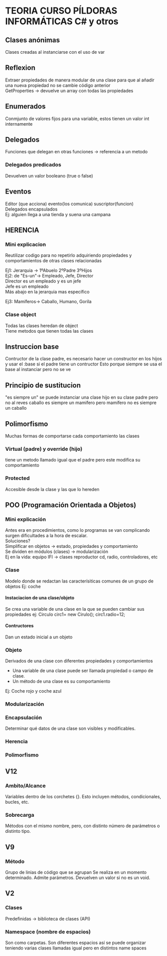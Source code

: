 # TEORIA CURSO PÍLDORAS INFORMÁTICAS C# y otros

## Clases anónimas
Clases creadas al instanciarse con el uso de var

## Reflexion
Extraer propiedades de manera modular de una clase para que al añadir una nueva propiedad no se cambie código anterior <br>
GetProperties -> devuelve un array con todas las propiedades

## Enumerados
Conmjunto de valores fijos para una variable, estos tienen un valor int internamente

## Delegados
Funciones que delegan en otras funciones -> referencia a un metodo

### Delegados predicados
Devuelven un valor booleano (true o false)

## Eventos
Editor (que acciona) evento(los comunica) suscriptor(funcion) <br>
Delegados encapsulados <br>
Ej: alguien llega a una tienda y suena una campana


## HERENCIA

### Mini explicacion
Reutilizar codigo para no repetirlo adquiriendo propiedades y comportamientos de otras clases relacionadas<br>

Ej1: Jerarquia -> 1ºAbuelo 2ºPadre 3ºHijos<br>
Ej2: de "Es-un"-> Empleado, Jefe, Director<br>
Director es un empleado y es un jefe<br>
Jefe es un empleado<br>
Más abajo en la jerarquia mas específico<br>

Ej3: Mamíferos-> Caballo, Humano, Gorila

### Clase object
Todas las clases heredan de object<br>
Tiene metodos que tienen todas las clases

## Instruccion base
Contructor de la clase padre, es necesario hacer un constructor en los hijos y usar el :base si el padre tiene un contructor
Esto porque siempre se usa el base al instanciar pero no se ve

## Principio de sustitucion
"es siempre un" se puede instanciar una clase hijo en su clase padre pero no al reves
caballo es siempre un mamifero pero mamifero no es siempre un caballo

## Polimorfismo
Muchas formas de comportarse cada comportamiento las clases

### Virtual (padre) y override (hijo)
tiene un metodo llamado igual que el padre pero este modifica su comportamiento

### Protected
Accesible desde la clase y las que lo hereden




## POO (Programación Orientada a Objetos)

### Mini explicación 
Antes era en procedimientos, como lo programas se van complicando surgen dificultades a la hora de escalar.<br>
Soluciones?<br>
Simplificar en objetos -> estado, propiedades y comportamiento<br>
Se dividen en módulos (clases) -> modularización<br>
Ej en la vida: equipo IFI -> clases reproductor cd, radio, controladores, etc<br>

### Clase
Modelo donde se redactan las caracterísiticas comunes de un grupo de objetos
Ej: coche

#### Instaciacion de una clase/objeto
Se crea una variable de una clase en la que se pueden cambiar sus propiedades
ej: Circulo circ1= new Cirulo();
	circ1.radio=12;

#### Contructores
Dan un estado inicial a un objeto

### Objeto
Derivados de una clase con diferentes propiedades y comportamientos
- Una variable de una clase puede ser llamada propiedad o campo de clase.
- Un método de una clase es su comportamiento

Ej: Coche rojo y coche azul

### Modularización

### Encapsulación
Determinar qué datos de una clase son visibles y modificables.


### Herencia

### Polimorfismo


## V12

### Ambito/Alcance
Variables dentro de los corchetes {}.
Esto incluyen métodos, condicionales, bucles, etc. 


### Sobrecarga
Métodos con el mismo nombre, pero, con distinto número de parámetros o distinto tipo.


## V9
### Método
Grupo de linias de código que se agrupan
Se realiza en un momento determinado.
Admite parámetros.
Devuelven un valor si no es un void.

## V2

### Clases
Predefinidas -> biblioteca de clases (API)


### Namespace (nombre de espacios)
Son como carpetas. 
Son diferentes espacios así se puede organizar teniendo varias clases llamadas igual pero en distintos name spaces


